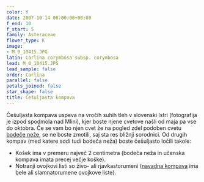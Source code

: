 ```yaml
---
color: Y
date: 2007-10-14 00:00:00+00:00
f_end: 10
f_start: 5
family: Asteraceae
flower_type: K
image:
- M_0_10415.JPG
latin: Carlina corymbosa subsp. corymbosa
lead: M_0_10415.JPG
lead_sample: false
order: Carlina
parallel: false
petals_joined: false
star_shape: false
title: Češuljasta kompava
---
```

Češuljasta kompava uspeva na vročih suhih tleh v slovenski Istri (fotografija je izpod spodmola nad Mlini), kjer boste njene cvetove našli od maja pa vse do oktobra. Če se vam bo njen cvet že na pogled zdel podoben cvetu [bodeče neže](../carlinaacaulis/), se ne boste zmotili, saj sta res bližnji sorodnici. Od drugih kompav (med katere sodi tudi bodeča neža) boste češuljasto ločili takole:

-   Košek ima v premeru največ 2 centimetra (bodeča neža in učenska kompava imata precej večje koške).
-   Notranji ovojkovi listi so živo- ali rjavkastorumeni ([navadna kompava](../carlinavulgarisssp.vulgaris/) ima bele ali slamnatorumene ovojkove liste).
